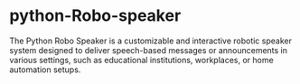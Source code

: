 # python-Robo-speaker
The Python Robo Speaker is a customizable and interactive robotic speaker system designed to deliver speech-based messages or announcements in various settings, such as educational institutions, workplaces, or home automation setups.
